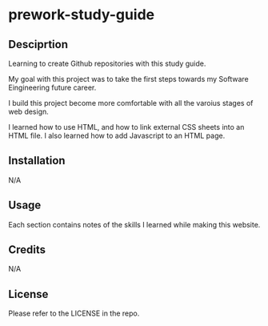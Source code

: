 # prework-study-guide

## Desciprtion



Learning to create Github repositories with this study guide.

My goal with this project was to take the first steps towards my Software Eingineering future career.
 
I build this project become more comfortable with all the varoius stages of web design.

I learned how to use HTML, and how to link external CSS sheets into an HTML file.  I also learned how to add Javascript to an HTML page.


## Installation

 N/A


## Usage

Each section contains notes of the skills I learned while making this website.

## Credits

 N/A

## License

Please refer to the LICENSE in the repo.
